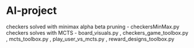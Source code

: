 # AI-project
checkers solved with minimax alpha beta pruning - checkersMinMax.py 
checkers solves with MCTS - board_visuals.py , checkers_game_toolbox.py , mcts_toolbox.py , play_user_vs_mcts.py , reward_designs_toolbox.py 
